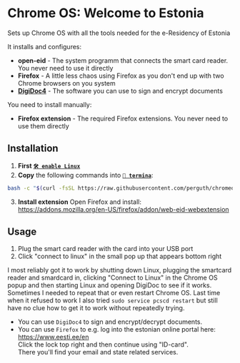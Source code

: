 # Chrome OS: Welcome to Estonia
Sets up Chrome OS with all the tools needed for the e-Residency of Estonia

It installs and configures:

- **open-eid** - The system programm that connects the smart card reader. You never need to use it directly
- **Firefox** - A little less chaos using Firefox as you don't end up with two Chrome browsers on you system
- [**DigiDoc4**](https://www.id.ee/en/rubriik/using-digidoc4/) - The software you can use to sign and encrypt documents

You need to install manually:

- **Firefox extension** - The required Firefox extensions. You never need to use them directly

## Installation

1. **First [`🛠️ enable Linux`](https://support.google.com/chromebook/answer/9145439)**
1. **Copy** the following commands into **[`🔣 termina`](https://support.google.com/chromebook/thread/565904)**:

```bash
bash -c "$(curl -fsSL https://raw.githubusercontent.com/perguth/chromeos-welcome-to-estonia/main/setup.sh)"
```

3. **Install extension** Open Firefox and install: \
  https://addons.mozilla.org/en-US/firefox/addon/web-eid-webextension

## Usage

1. Plug the smart card reader with the card into your USB port
2. Click "connect to linux" in the small pop up that appears bottom right

I most reliably got it to work by shutting down Linux, plugging the smartcard reader and smardcard in, clicking "Connect to Linux" in the Chrome OS popup and then starting Linux and opening DigiDoc to see if it works. Sometimes I needed to repeat that or even restart Chrome OS. Last time when it refused to work I also tried `sudo service pcscd restart` but still have no clue how to get it to work without repeatedly trying.

- You can use `DigiDoc4` to sign and encrypt/decrypt documents.
- You can use `Firefox` to e.g. log into the estonian online portal here: \
  https://www.eesti.ee/en \
  Click the lock top right and then continue using "ID-card". \
  There you'll find your email and state related services.
